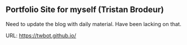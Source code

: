 ## Portfolio Site for myself (Tristan Brodeur)

Need to update the blog with daily material. Have been lacking on that.

URL: https://twbot.github.io/

